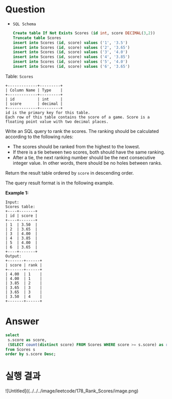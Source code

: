 # Question

- `SQL Schema`
    
    ```sql
    Create table If Not Exists Scores (id int, score DECIMAL(3,2))
    Truncate table Scores
    insert into Scores (id, score) values ('1', '3.5')
    insert into Scores (id, score) values ('2', '3.65')
    insert into Scores (id, score) values ('3', '4.0')
    insert into Scores (id, score) values ('4', '3.85')
    insert into Scores (id, score) values ('5', '4.0')
    insert into Scores (id, score) values ('6', '3.65')
    ```
    

Table: `Scores`

```
+-------------+---------+
| Column Name | Type    |
+-------------+---------+
| id          | int     |
| score       | decimal |
+-------------+---------+
id is the primary key for this table.
Each row of this table contains the score of a game. Score is a floating point value with two decimal places.

```

Write an SQL query to rank the scores. The ranking should be calculated according to the following rules:

- The scores should be ranked from the highest to the lowest.
- If there is a tie between two scores, both should have the same ranking.
- After a tie, the next ranking number should be the next consecutive integer value. In other words, there should be no holes between ranks.

Return the result table ordered by `score` in descending order.

The query result format is in the following example.

**Example 1:**

```
Input:
Scores table:
+----+-------+
| id | score |
+----+-------+
| 1  | 3.50  |
| 2  | 3.65  |
| 3  | 4.00  |
| 4  | 3.85  |
| 5  | 4.00  |
| 6  | 3.65  |
+----+-------+
Output:
+-------+------+
| score | rank |
+-------+------+
| 4.00  | 1    |
| 4.00  | 1    |
| 3.85  | 2    |
| 3.65  | 3    |
| 3.65  | 3    |
| 3.50  | 4    |
+-------+------+
```

# Answer

```sql
select 
 s.score as score,
 (SELECT count(distinct score) FROM Scores WHERE score >= s.score) as rank
from Scores s
order by s.score Desc;
```

# 실행 결과
![Untitled]((../../../image/leetcode/178_Rank_Scores/image.png)